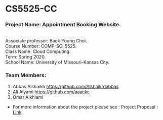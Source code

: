 # CS5525-CC

### Project Name: Appointment Booking Website.<br>
<br>
Associate professor: Baek-Young Choi.<br>
Course Number: COMP-SCI 5525.<br> 
Class Name: Cloud Computing.<br>
Term: Spring 2020.<br>
School Name: University of Missouri-Kansas City.<br>

### Team Members: 
1. Abbas Alshaikh https://github.com/Alshaikh1abbas
2. Ali  Alyami https://github.com/aaackc
3. Omar Alkhiami 

* For more information about the project please see : Project Proposal : [Link](https://github.com/Alshaikh1abbas/CS5525-CC/blob/master/Cloud%20Computing%20%20-%20Proposal.docx)
